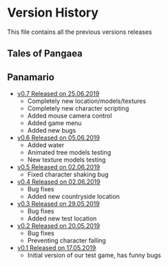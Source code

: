 # Version History
This file contains all the previous versions releases
## Tales of Pangaea
## Panamario
- [v0.7 Released on 25.06.2019](https://yadi.sk/d/9BTPa8UPffd8Tg)
  - Completely new location/models/textures
  - Completely new character scripting
  - Added mouse camera control
  - Added game menu
  - Added new bugs
- [v0.6 Released on 05.06.2019](https://yadi.sk/d/tdGgIxojUsxCJQ)
  - Added water
  - Animated tree models testing
  - New texture models testing
- [v0.5 Released on 02.06.2019](https://yadi.sk/d/xXfYMyDesRQ3rA)
  - Fixed character shaking bug
- [v0.4 Released on 02.06.2019](https://yadi.sk/d/ufzMRs42-Nnn5g)
  - Bug fixes
  - Added new countryside location
- [v0.3 Released on 29.05.2019](https://yadi.sk/d/EpHUBDjNr0Vq6g)
  - Bug fixes
  - Added new test location
- [v0.2 Released on 20.05.2019](https://yadi.sk/d/9ZlZXGg1zbRCfA)
  - Bug fixes
  - Preventing character falling
- [v0.1 Released on 17.05.2019](https://yadi.sk/d/rHLU_lJT7w6KKQ)
  - Initial version of our test game, has funny bugs
